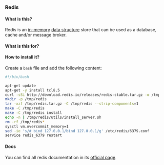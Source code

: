 ### Redis

#### What is this?

Redis is an [in-memory](https://en.wikipedia.org/wiki/In-memory_database) [data structure](https://en.wikipedia.org/wiki/Data_structure) store that can be used as a database, cache and/or message broker.

#### What is this for?


#### How to install it?

Create a `bash` file and add the following content:

```bash
#!/bin/bash

apt-get update
apt-get -y install tcl8.5
curl -sSL http://download.redis.io/releases/redis-stable.tar.gz -o /tmp/redis.tar.gz
mkdir -p /tmp/redis
tar -xzf /tmp/redis.tar.gz -C /tmp/redis --strip-components=1
make -C /tmp/redis
make -C /tmp/redis install
echo -n | /tmp/redis/utils/install_server.sh
rm -rf /tmp/redis*
sysctl vm.overcommit_memory=1
sed -ie 's/# bind 127.0.0.1/bind 127.0.0.1/g' /etc/redis/6379.conf
service redis_6379 restart
```

#### Docs

You can find all redis documentation in its [official page](http://redis.io/documentation).
